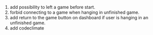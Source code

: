 1. add possibility to left a game before start.
2. forbid connecting to a game when hanging in unfinished game.
3. add return to the game button on dashboard if user is hanging in an unfinished game.
4. add codeclimate
